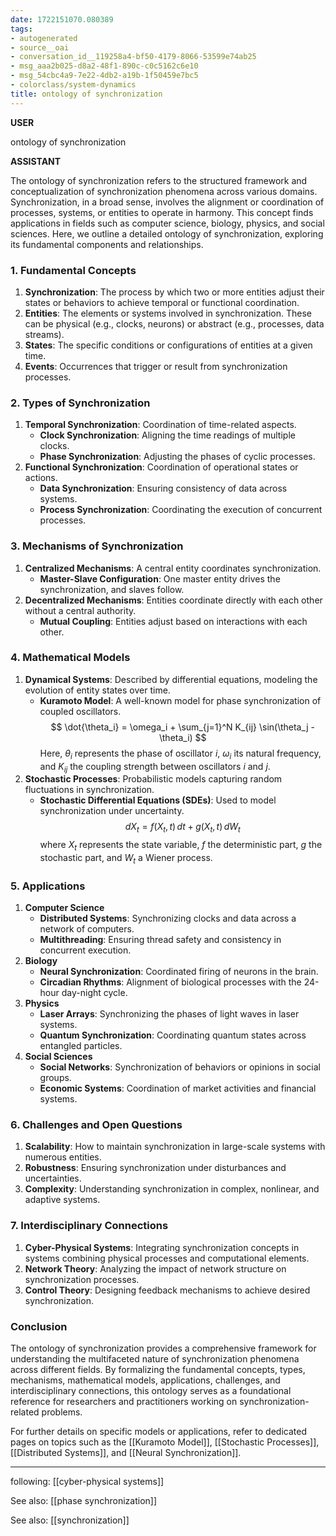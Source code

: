 ```yaml
---
date: 1722151070.080389
tags:
- autogenerated
- source__oai
- conversation_id__119258a4-bf50-4179-8066-53599e74ab25
- msg_aaa2b025-d8a2-48f1-890c-c0c5162c6e10
- msg_54cbc4a9-7e22-4db2-a19b-1f50459e7bc5
- colorclass/system-dynamics
title: ontology of synchronization
---
```


**USER**

ontology of synchronization


**ASSISTANT**

The ontology of synchronization refers to the structured framework and conceptualization of synchronization phenomena across various domains. Synchronization, in a broad sense, involves the alignment or coordination of processes, systems, or entities to operate in harmony. This concept finds applications in fields such as computer science, biology, physics, and social sciences. Here, we outline a detailed ontology of synchronization, exploring its fundamental components and relationships.

### 1. **Fundamental Concepts**
1. **Synchronization**: The process by which two or more entities adjust their states or behaviors to achieve temporal or functional coordination.
2. **Entities**: The elements or systems involved in synchronization. These can be physical (e.g., clocks, neurons) or abstract (e.g., processes, data streams).
3. **States**: The specific conditions or configurations of entities at a given time.
4. **Events**: Occurrences that trigger or result from synchronization processes.

### 2. **Types of Synchronization**
1. **Temporal Synchronization**: Coordination of time-related aspects.
   - **Clock Synchronization**: Aligning the time readings of multiple clocks.
   - **Phase Synchronization**: Adjusting the phases of cyclic processes.
2. **Functional Synchronization**: Coordination of operational states or actions.
   - **Data Synchronization**: Ensuring consistency of data across systems.
   - **Process Synchronization**: Coordinating the execution of concurrent processes.

### 3. **Mechanisms of Synchronization**
1. **Centralized Mechanisms**: A central entity coordinates synchronization.
   - **Master-Slave Configuration**: One master entity drives the synchronization, and slaves follow.
2. **Decentralized Mechanisms**: Entities coordinate directly with each other without a central authority.
   - **Mutual Coupling**: Entities adjust based on interactions with each other.

### 4. **Mathematical Models**
1. **Dynamical Systems**: Described by differential equations, modeling the evolution of entity states over time.
   - **Kuramoto Model**: A well-known model for phase synchronization of coupled oscillators.
     $$ \dot{\theta_i} = \omega_i + \sum_{j=1}^N K_{ij} \sin(\theta_j - \theta_i) $$
     Here, $\theta_i$ represents the phase of oscillator $i$, $\omega_i$ its natural frequency, and $K_{ij}$ the coupling strength between oscillators $i$ and $j$.
2. **Stochastic Processes**: Probabilistic models capturing random fluctuations in synchronization.
   - **Stochastic Differential Equations (SDEs)**: Used to model synchronization under uncertainty.
     $$ dX_t = f(X_t, t) \, dt + g(X_t, t) \, dW_t $$
     where $X_t$ represents the state variable, $f$ the deterministic part, $g$ the stochastic part, and $W_t$ a Wiener process.

### 5. **Applications**
1. **Computer Science**
   - **Distributed Systems**: Synchronizing clocks and data across a network of computers.
   - **Multithreading**: Ensuring thread safety and consistency in concurrent execution.
2. **Biology**
   - **Neural Synchronization**: Coordinated firing of neurons in the brain.
   - **Circadian Rhythms**: Alignment of biological processes with the 24-hour day-night cycle.
3. **Physics**
   - **Laser Arrays**: Synchronizing the phases of light waves in laser systems.
   - **Quantum Synchronization**: Coordinating quantum states across entangled particles.
4. **Social Sciences**
   - **Social Networks**: Synchronization of behaviors or opinions in social groups.
   - **Economic Systems**: Coordination of market activities and financial systems.

### 6. **Challenges and Open Questions**
1. **Scalability**: How to maintain synchronization in large-scale systems with numerous entities.
2. **Robustness**: Ensuring synchronization under disturbances and uncertainties.
3. **Complexity**: Understanding synchronization in complex, nonlinear, and adaptive systems.

### 7. **Interdisciplinary Connections**
1. **Cyber-Physical Systems**: Integrating synchronization concepts in systems combining physical processes and computational elements.
2. **Network Theory**: Analyzing the impact of network structure on synchronization processes.
3. **Control Theory**: Designing feedback mechanisms to achieve desired synchronization.

### Conclusion
The ontology of synchronization provides a comprehensive framework for understanding the multifaceted nature of synchronization phenomena across different fields. By formalizing the fundamental concepts, types, mechanisms, mathematical models, applications, challenges, and interdisciplinary connections, this ontology serves as a foundational reference for researchers and practitioners working on synchronization-related problems.

For further details on specific models or applications, refer to dedicated pages on topics such as the [[Kuramoto Model]], [[Stochastic Processes]], [[Distributed Systems]], and [[Neural Synchronization]].


---


following: [[cyber-physical systems]]

See also: [[phase synchronization]]


See also: [[synchronization]]